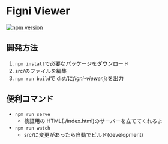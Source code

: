 # Figni Viewer

[![npm version](https://badge.fury.io/js/@cynack%2Ffigni-viewer.svg)](https://badge.fury.io/js/@cynack%2Ffigni-viewer)

## 開発方法

1. `npm install`で必要なパッケージをダウンロード
2. src/のファイルを編集
3. `npm run build`で dist/に*figni-viewer.js*を出力

## 便利コマンド

- `npm run serve`
  - 検証用の HTML(./index.html)のサーバーを立ててくれるよ
- `npm run watch`
  - src/に変更があったら自動でビルド(development)
